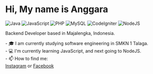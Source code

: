 # Hi, My name is Anggara

![Java](https://img.shields.io/badge/Java-Intermediate-blue)
![JavaScript](https://img.shields.io/badge/JavaScript-Intermediate-yellow)
![PHP](https://img.shields.io/badge/PHP-Expert-lightblue)
![MySQL](https://img.shields.io/badge/MySQL-Expert-cyan)
![CodeIgniter](https://img.shields.io/badge/CodeIgniter-Intermediate-red)
![NodeJS](https://img.shields.io/badge/NodeJS-Beginner-green)

<p>Backend Developer based in Majalengka, Indonesia.</p>
- 🎓 I am currently studying software engineering in SMKN 1 Talaga. <br>
- 💻 I'm currently learning JavaScript, and next going to NodeJS.<br>
- 📫 How to find me: <br>
<a href="https://www.instagram.com/king_4r17/">Instagram</a> or 
<a href="https://www.facebook.com/shalangga.id/">Facebook</a>

<!---
sandi-fauzan/sandi-fauzan is a ✨ special ✨ repository because its `README.md` (this file) appears on your GitHub profile.
You can click the Preview link to take a look at your changes.
--->
